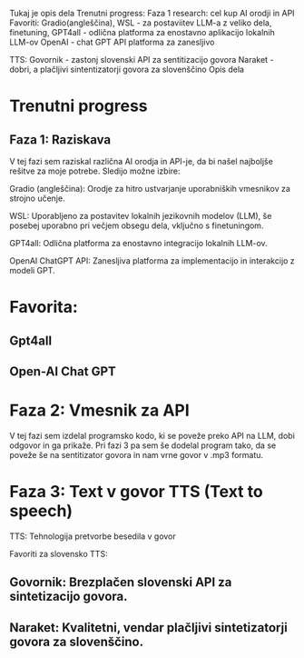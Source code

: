 Tukaj je opis dela
Trenutni progress: 
Faza 1 research: cel kup AI orodji in API
Favoriti: Gradio(angleščina), WSL - za postaviitev LLM-a z veliko dela, finetuning,   GPT4all - odlična platforma za enostavno aplikacijo lokalnih LLM-ov   OpenAI - chat GPT API platforma za zanesljivo 

TTS: Govornik - zastonj slovenski API za sentitizacijo govora      Naraket - dobri, a plačljivi sintentizatorji govora za slovenščino
Opis dela

# Trenutni progress

## Faza 1: Raziskava

V tej fazi sem raziskal različna AI orodja in API-je, da bi našel najboljše rešitve za moje potrebe. Sledijo možne izbire:

Gradio (angleščina): Orodje za hitro ustvarjanje uporabniških vmesnikov za strojno učenje.

WSL: Uporabljeno za postavitev lokalnih jezikovnih modelov (LLM), še posebej uporabno pri večjem obsegu dela, vključno s finetuningom.

GPT4all: Odlična platforma za enostavno integracijo lokalnih LLM-ov.

OpenAI ChatGPT API: Zanesljiva platforma za implementacijo in interakcijo z modeli GPT.
# Favorita:
## Gpt4all

## Open-AI Chat GPT

# Faza 2: Vmesnik za API
V tej fazi sem izdelal programsko kodo, ki se poveže preko API na LLM, dobi odgovor in ga prikaže.  Pri fazi 3 pa sem še dodelal program tako, da se poveže še na sentitizator govora in nam vrne govor v .mp3  formatu.

# Faza 3: Text v govor TTS (Text to speech)

TTS: Tehnologija pretvorbe besedila v govor

Favoriti za slovensko TTS:

## Govornik: Brezplačen slovenski API za sintetizacijo govora.

## Naraket: Kvalitetni, vendar plačljivi sintetizatorji govora za slovenščino.
